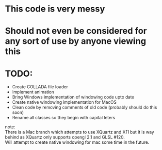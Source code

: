 # This code is very messy

# Should not even be considered for any sort of use by anyone viewing this

# TODO:
* Create COLLADA file loader <br/>
* Implement animation <br />
* Bring Windows implementation of windowing code upto date <br />
* Create native windowing implementation for MacOS <br />
* Clean code by removing comments of old code (probably should do this soon) <br />
* Rename all classes so they begin with capital leters <br />

note: <br />
    There is a Mac branch which attempts to use XQuartz and X11 but it is way behind as XQuartz only supports opengl 2.1 and GLSL #120.<br/>
    Will attempt to create native windowing for mac some time in the future.
